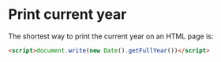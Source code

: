 # Print current year

The shortest way to print the current year on an HTML page is:

```html
<script>document.write(new Date().getFullYear())</script>
```
